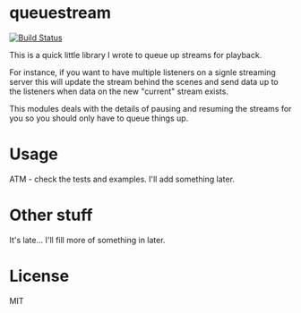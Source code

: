 queuestream
========

[![Build Status](https://travis-ci.org/ncb000gt/node-queuestream.png)](https://travis-ci.org/ncb000gt/node-queuestream)

This is a quick little library I wrote to queue up streams for playback.

For instance, if you want to have multiple listeners on a signle streaming server this will update the stream behind the scenes and send data up to the listeners when data on the new "current" stream exists.

This modules deals with the details of pausing and resuming the streams for you so you should only have to queue things up.


Usage
========

ATM - check the tests and examples. I'll add something later.


Other stuff
========

It's late... I'll fill more of something in later.


License
========

MIT
